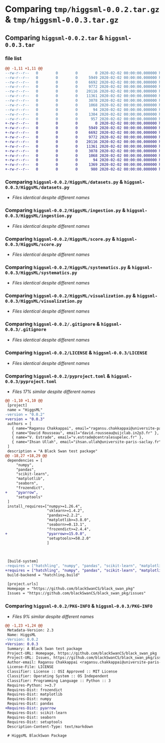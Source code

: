 # Comparing `tmp/higgsml-0.0.2.tar.gz` & `tmp/higgsml-0.0.3.tar.gz`

## Comparing `higgsml-0.0.2.tar` & `higgsml-0.0.3.tar`

### file list

```diff
@@ -1,11 +1,11 @@
--rw-r--r--   0        0        0        0 2020-02-02 00:00:00.000000 higgsml-0.0.2/HiggsML/__init__.py
--rw-r--r--   0        0        0     5949 2020-02-02 00:00:00.000000 higgsml-0.0.2/HiggsML/datasets.py
--rw-r--r--   0        0        0     6692 2020-02-02 00:00:00.000000 higgsml-0.0.2/HiggsML/ingestion.py
--rw-r--r--   0        0        0     9772 2020-02-02 00:00:00.000000 higgsml-0.0.2/HiggsML/score.py
--rw-r--r--   0        0        0    20116 2020-02-02 00:00:00.000000 higgsml-0.0.2/HiggsML/systematics.py
--rw-r--r--   0        0        0    11361 2020-02-02 00:00:00.000000 higgsml-0.0.2/HiggsML/visualization.py
--rw-r--r--   0        0        0     3078 2020-02-02 00:00:00.000000 higgsml-0.0.2/.gitignore
--rw-r--r--   0        0        0     1068 2020-02-02 00:00:00.000000 higgsml-0.0.2/LICENSE
--rw-r--r--   0        0        0       94 2020-02-02 00:00:00.000000 higgsml-0.0.2/README.md
--rw-r--r--   0        0        0     1304 2020-02-02 00:00:00.000000 higgsml-0.0.2/pyproject.toml
--rw-r--r--   0        0        0      957 2020-02-02 00:00:00.000000 higgsml-0.0.2/PKG-INFO
+-rw-r--r--   0        0        0        0 2020-02-02 00:00:00.000000 higgsml-0.0.3/HiggsML/__init__.py
+-rw-r--r--   0        0        0     5949 2020-02-02 00:00:00.000000 higgsml-0.0.3/HiggsML/datasets.py
+-rw-r--r--   0        0        0     6692 2020-02-02 00:00:00.000000 higgsml-0.0.3/HiggsML/ingestion.py
+-rw-r--r--   0        0        0     9772 2020-02-02 00:00:00.000000 higgsml-0.0.3/HiggsML/score.py
+-rw-r--r--   0        0        0    20116 2020-02-02 00:00:00.000000 higgsml-0.0.3/HiggsML/systematics.py
+-rw-r--r--   0        0        0    11361 2020-02-02 00:00:00.000000 higgsml-0.0.3/HiggsML/visualization.py
+-rw-r--r--   0        0        0     3078 2020-02-02 00:00:00.000000 higgsml-0.0.3/.gitignore
+-rw-r--r--   0        0        0     1068 2020-02-02 00:00:00.000000 higgsml-0.0.3/LICENSE
+-rw-r--r--   0        0        0       94 2020-02-02 00:00:00.000000 higgsml-0.0.3/README.md
+-rw-r--r--   0        0        0     1369 2020-02-02 00:00:00.000000 higgsml-0.0.3/pyproject.toml
+-rw-r--r--   0        0        0      980 2020-02-02 00:00:00.000000 higgsml-0.0.3/PKG-INFO
```

### Comparing `higgsml-0.0.2/HiggsML/datasets.py` & `higgsml-0.0.3/HiggsML/datasets.py`

 * *Files identical despite different names*

### Comparing `higgsml-0.0.2/HiggsML/ingestion.py` & `higgsml-0.0.3/HiggsML/ingestion.py`

 * *Files identical despite different names*

### Comparing `higgsml-0.0.2/HiggsML/score.py` & `higgsml-0.0.3/HiggsML/score.py`

 * *Files identical despite different names*

### Comparing `higgsml-0.0.2/HiggsML/systematics.py` & `higgsml-0.0.3/HiggsML/systematics.py`

 * *Files identical despite different names*

### Comparing `higgsml-0.0.2/HiggsML/visualization.py` & `higgsml-0.0.3/HiggsML/visualization.py`

 * *Files identical despite different names*

### Comparing `higgsml-0.0.2/.gitignore` & `higgsml-0.0.3/.gitignore`

 * *Files identical despite different names*

### Comparing `higgsml-0.0.2/LICENSE` & `higgsml-0.0.3/LICENSE`

 * *Files identical despite different names*

### Comparing `higgsml-0.0.2/pyproject.toml` & `higgsml-0.0.3/pyproject.toml`

 * *Files 17% similar despite different names*

```diff
@@ -1,10 +1,10 @@
 [project]
 name = "HiggsML"
-version = "0.0.2"
+version = "0.0.3"
 authors = [
   { name="Ragansu Chakkappai", email="ragansu.chakkappai@universite-paris-saclay.fr"},
   { name="David Rousseau", email="david.rousseau@uijclab.in2p3.fr" },
   { name="V. Estrade", email="v.estrade@centralesupelec.fr" },
   { name="Ihsan Ullah", email="ihsan.ullah@universite-paris-saclay.fr"}
 ]
 description = "A Black Swan test package"
@@ -18,27 +18,29 @@
 dependencies = [
     "numpy",
     "pandas",
     "scikit-learn",
     "matplotlib",
     "seaborn",
     "frozendict",
+    "pyarrow",
     "setuptools"
 ]
 install_requires=["numpy>=1.26.4",
                   "sklearn>=1.4.2",
                   "pandas>=2.2.2",
                   "matplotlib>=3.8.0",
                   "seaborn>=0.13.1",
                   "frozendict>=2.4.4",
+                  "pyarrow>=15.0.0",
                   "setuptools>=58.2.0"
                   ]
 
 
 
 [build-system]
-requires = ["hatchling", "numpy", "pandas", "scikit-learn", "matplotlib", "seaborn","frozendict","setuptools"]
+requires = ["hatchling", "numpy", "pandas", "scikit-learn", "matplotlib", "seaborn", "frozendict", "pyarrow", "setuptools"]
 build-backend = "hatchling.build"
 
 [project.urls]
 Homepage = "https://github.com/blackSwanCS/black_swan_pkg"
 Issues = "https://github.com/blackSwanCS/black_swan_pkg/issues"
```

### Comparing `higgsml-0.0.2/PKG-INFO` & `higgsml-0.0.3/PKG-INFO`

 * *Files 9% similar despite different names*

```diff
@@ -1,23 +1,24 @@
 Metadata-Version: 2.3
 Name: HiggsML
-Version: 0.0.2
+Version: 0.0.3
 Summary: A Black Swan test package
 Project-URL: Homepage, https://github.com/blackSwanCS/black_swan_pkg
 Project-URL: Issues, https://github.com/blackSwanCS/black_swan_pkg/issues
 Author-email: Ragansu Chakkappai <ragansu.chakkappai@universite-paris-saclay.fr>, David Rousseau <david.rousseau@uijclab.in2p3.fr>, "V. Estrade" <v.estrade@centralesupelec.fr>, Ihsan Ullah <ihsan.ullah@universite-paris-saclay.fr>
 License-File: LICENSE
 Classifier: License :: OSI Approved :: MIT License
 Classifier: Operating System :: OS Independent
 Classifier: Programming Language :: Python :: 3
 Requires-Python: >=3.7
 Requires-Dist: frozendict
 Requires-Dist: matplotlib
 Requires-Dist: numpy
 Requires-Dist: pandas
+Requires-Dist: pyarrow
 Requires-Dist: scikit-learn
 Requires-Dist: seaborn
 Requires-Dist: setuptools
 Description-Content-Type: text/markdown
 
 # HiggsML BlackSwan Package
```

